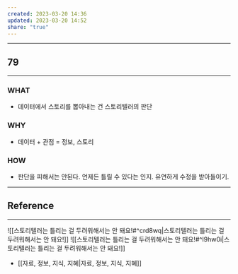 ```yaml
---
created: 2023-03-20 14:36
updated: 2023-03-20 14:52
share: "true"
---
```


---
## 79
---
### WHAT
- 데이터에서 스토리를 뽑아내는 건 스토리텔러의 판단
### WHY
- 데이터 + 관점 = 정보, 스토리
### HOW
- 판단을 피해서는 안된다. 언제든 틀릴 수 있다는 인지. 유연하게 수정을 받아들이기.
---

## Reference
---
![[스토리텔러는 틀리는 걸 두려워해서는 안 돼요!#^crd8wq|스토리텔러는 틀리는 걸 두려워해서는 안 돼요!]]
![[스토리텔러는 틀리는 걸 두려워해서는 안 돼요!#^l9hw0i|스토리텔러는 틀리는 걸 두려워해서는 안 돼요!]]

- [[자료, 정보, 지식, 지혜|자료, 정보, 지식, 지혜]]